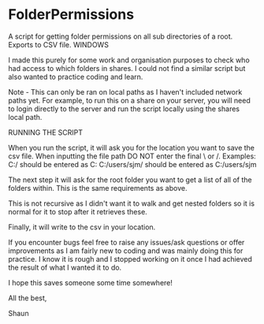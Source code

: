 # FolderPermissions
A script for getting folder permissions on all sub directories of a root. Exports to CSV file. WINDOWS

I made this purely for some work and organisation purposes to check who had access to which folders in shares. 
I could not find a similar script but also wanted to practice coding and learn.

Note - This can only be ran on local paths as I haven't included network paths yet. For example, to run this on a share on your server, you will need to login directly to the server and run the script locally using the shares local path.

RUNNING THE SCRIPT

When you run the script, it will ask you for the location you want to save the csv file. When inputting the file path DO NOT enter the final \ or /. 
Examples:
C:/ should be entered as C:
C:/users/sjm/ should be entered as C:/users/sjm

The next step it will ask for the root folder you want to get a list of all of the folders within. 
This is the same requirements as above. 

This is not recursive as I didn't want it to walk and get nested folders so it is normal for it to stop after it retrieves these.

Finally, it will write to the csv in your location. 

If you encounter bugs feel free to raise any issues/ask questions or offer improvements as I am fairly new to coding and was mainly doing this for practice.
I know it is rough and I stopped working on it once I had achieved the result of what I wanted it to do. 

I hope this saves someone some time somewhere!

All the best,

Shaun
